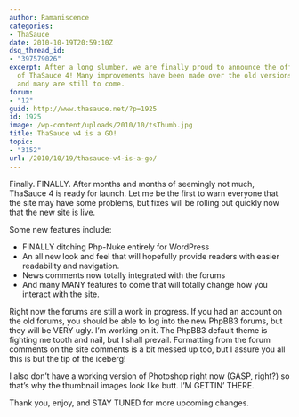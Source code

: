 ```yaml
---
author: Ramaniscence
categories:
- ThaSauce
date: 2010-10-19T20:59:10Z
dsq_thread_id:
- "397579026"
excerpt: After a long slumber, we are finally proud to announce the official launch
  of ThaSauce 4! Many improvements have been made over the old versions of the site,
  and many are still to come.
forum:
- "12"
guid: http://www.thasauce.net/?p=1925
id: 1925
image: /wp-content/uploads/2010/10/tsThumb.jpg
title: ThaSauce v4 is a GO!
topic:
- "3152"
url: /2010/10/19/thasauce-v4-is-a-go/
---
```


Finally. FINALLY. After months and months of seemingly not much, ThaSauce 4 is ready for launch. Let me be the first to warn everyone that the site may have some problems, but fixes will be rolling out quickly now that the new site is live.

Some new features include:

  * FINALLY ditching Php-Nuke entirely for WordPress
  * An all new look and feel that will hopefully provide readers with easier readability and navigation.
  * News comments now totally integrated with the forums
  * And many MANY features to come that will totally change how you interact with the site.

Right now the forums are still a work in progress. If you had an account on the old forums, you should be able to log into the new PhpBB3 forums, but they will be VERY ugly. I&#8217;m working on it. The PhpBB3 default theme is fighting me tooth and nail, but I shall prevail. Formatting from the forum comments on the site comments is a bit messed up too, but I assure you all this is but the tip of the iceberg!

I also don&#8217;t have a working version of Photoshop right now (GASP, right?) so that&#8217;s why the thumbnail images look like butt. I&#8217;M GETTIN&#8217; THERE.

Thank you, enjoy, and STAY TUNED for more upcoming changes.